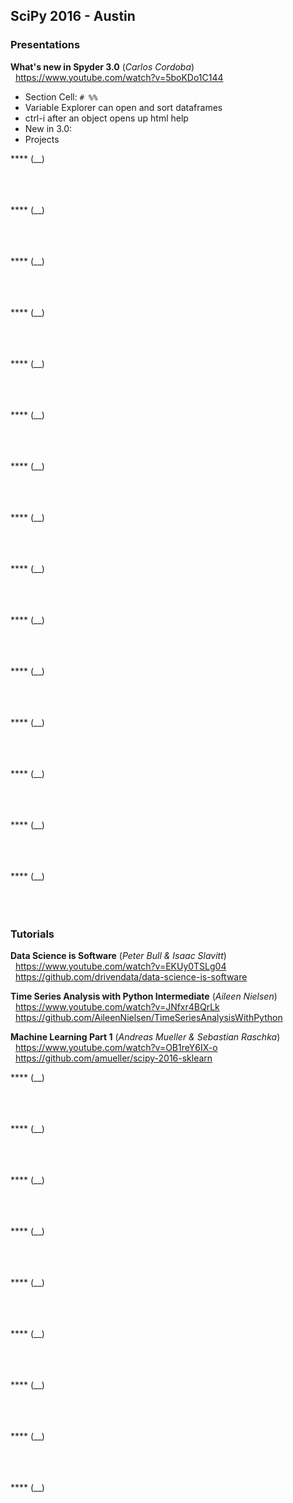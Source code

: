## SciPy 2016 - Austin

### Presentations

**What's new in Spyder 3.0** (_Carlos Cordoba_)
<br/>&nbsp;&nbsp;https://www.youtube.com/watch?v=5boKDo1C144

 - Section Cell: `# %%`
 - Variable Explorer can open and sort dataframes
 - ctrl-i after an object opens up html help
 - New in 3.0:
  - Projects

**** (__)
<br/>&nbsp;&nbsp;
<br/>&nbsp;&nbsp;
<br/>&nbsp;&nbsp;

**** (__)
<br/>&nbsp;&nbsp;
<br/>&nbsp;&nbsp;
<br/>&nbsp;&nbsp;

**** (__)
<br/>&nbsp;&nbsp;
<br/>&nbsp;&nbsp;
<br/>&nbsp;&nbsp;

**** (__)
<br/>&nbsp;&nbsp;
<br/>&nbsp;&nbsp;
<br/>&nbsp;&nbsp;

**** (__)
<br/>&nbsp;&nbsp;
<br/>&nbsp;&nbsp;
<br/>&nbsp;&nbsp;

**** (__)
<br/>&nbsp;&nbsp;
<br/>&nbsp;&nbsp;
<br/>&nbsp;&nbsp;

**** (__)
<br/>&nbsp;&nbsp;
<br/>&nbsp;&nbsp;
<br/>&nbsp;&nbsp;

**** (__)
<br/>&nbsp;&nbsp;
<br/>&nbsp;&nbsp;
<br/>&nbsp;&nbsp;

**** (__)
<br/>&nbsp;&nbsp;
<br/>&nbsp;&nbsp;
<br/>&nbsp;&nbsp;

**** (__)
<br/>&nbsp;&nbsp;
<br/>&nbsp;&nbsp;
<br/>&nbsp;&nbsp;

**** (__)
<br/>&nbsp;&nbsp;
<br/>&nbsp;&nbsp;
<br/>&nbsp;&nbsp;

**** (__)
<br/>&nbsp;&nbsp;
<br/>&nbsp;&nbsp;
<br/>&nbsp;&nbsp;

**** (__)
<br/>&nbsp;&nbsp;
<br/>&nbsp;&nbsp;
<br/>&nbsp;&nbsp;

**** (__)
<br/>&nbsp;&nbsp;
<br/>&nbsp;&nbsp;
<br/>&nbsp;&nbsp;

**** (__)
<br/>&nbsp;&nbsp;
<br/>&nbsp;&nbsp;
<br/>&nbsp;&nbsp;

### Tutorials

**Data Science is Software** (_Peter Bull & Isaac Slavitt_)
<br/>&nbsp;&nbsp;https://www.youtube.com/watch?v=EKUy0TSLg04
<br/>&nbsp;&nbsp;https://github.com/drivendata/data-science-is-software

**Time Series Analysis with Python Intermediate** (_Aileen Nielsen_)
<br/>&nbsp;&nbsp;https://www.youtube.com/watch?v=JNfxr4BQrLk
<br/>&nbsp;&nbsp;https://github.com/AileenNielsen/TimeSeriesAnalysisWithPython

**Machine Learning Part 1** (_Andreas Mueller & Sebastian Raschka_)
<br/>&nbsp;&nbsp;https://www.youtube.com/watch?v=OB1reY6IX-o
<br/>&nbsp;&nbsp;https://github.com/amueller/scipy-2016-sklearn

**** (__)
<br/>&nbsp;&nbsp;
<br/>&nbsp;&nbsp;
<br/>&nbsp;&nbsp;

**** (__)
<br/>&nbsp;&nbsp;
<br/>&nbsp;&nbsp;
<br/>&nbsp;&nbsp;

**** (__)
<br/>&nbsp;&nbsp;
<br/>&nbsp;&nbsp;
<br/>&nbsp;&nbsp;

**** (__)
<br/>&nbsp;&nbsp;
<br/>&nbsp;&nbsp;
<br/>&nbsp;&nbsp;

**** (__)
<br/>&nbsp;&nbsp;
<br/>&nbsp;&nbsp;
<br/>&nbsp;&nbsp;

**** (__)
<br/>&nbsp;&nbsp;
<br/>&nbsp;&nbsp;
<br/>&nbsp;&nbsp;

**** (__)
<br/>&nbsp;&nbsp;
<br/>&nbsp;&nbsp;
<br/>&nbsp;&nbsp;

**** (__)
<br/>&nbsp;&nbsp;
<br/>&nbsp;&nbsp;
<br/>&nbsp;&nbsp;

**** (__)
<br/>&nbsp;&nbsp;
<br/>&nbsp;&nbsp;
<br/>&nbsp;&nbsp;
